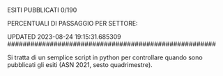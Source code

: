 ESITI PUBBLICATI 0/190 

PERCENTUALI DI PASSAGGIO PER SETTORE:

UPDATED 2023-08-24 19:15:31.685309
###################################################### 

Si tratta di un semplice script in python per controllare quando sono pubblicati gli esiti (ASN 2021, sesto quadrimestre).

